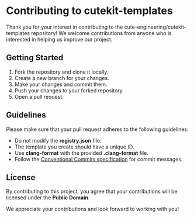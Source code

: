 # Contributing to cutekit-templates

Thank you for your interest in contributing to the cute-engineering/cutekit-templates repository! We welcome contributions from anyone who is interested in helping us improve our project.

## Getting Started

1. Fork the repository and clone it locally.
2. Create a new branch for your changes.
3. Make your changes and commit them.
4. Push your changes to your forked repository.
5. Open a pull request.

## Guidelines

Please make sure that your pull request adheres to the following guidelines:

- Do not modify the **registry.json** file.
- The template you create should have a unique ID.
- Use **clang-format** with the provided **.clang-format** file.
- Follow the [Conventional Commits specification](https://www.conventionalcommits.org/en/v1.0.0/) for commit messages.

## License

By contributing to this project, you agree that your contributions will be licensed under the **Public Domain**.

We appreciate your contributions and look forward to working with you!
